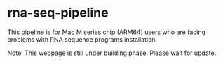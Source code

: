 # rna-seq-pipeline
This pipeline is for Mac M series chip (ARM64) users who are facing problems with RNA sequence programs installation.



Note: This webpage is still under building phase. Please wait for update.

